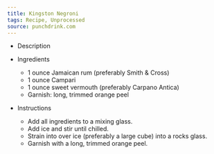 ```yaml
---
title: Kingston Negroni
tags: Recipe, Unprocessed
source: punchdrink.com
---
```

- Description

- Ingredients
  - 1 ounce Jamaican rum (preferably Smith & Cross)
  - 1 ounce Campari
  - 1 ounce sweet vermouth (preferably Carpano Antica)
  - Garnish: long, trimmed orange peel
- Instructions
  - Add all ingredients to a mixing glass.
  - Add ice and stir until chilled.
  - Strain into over ice (preferably a large cube) into a rocks glass.
  - Garnish with a long, trimmed orange peel.

